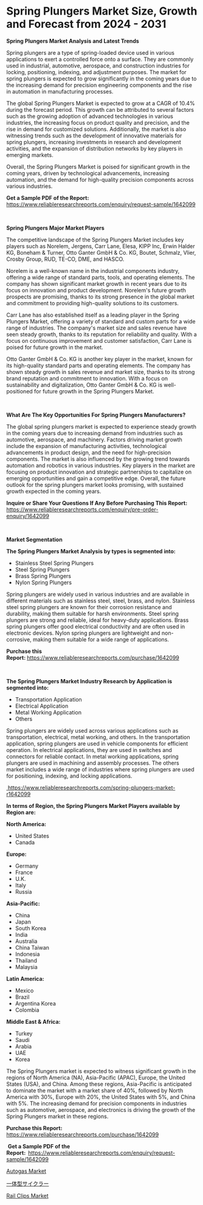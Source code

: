 <p><h1>Spring Plungers Market Size, Growth and Forecast from 2024 - 2031</h1></p><p><strong>Spring Plungers Market Analysis and Latest Trends</strong></p>
<p><p>Spring plungers are a type of spring-loaded device used in various applications to exert a controlled force onto a surface. They are commonly used in industrial, automotive, aerospace, and construction industries for locking, positioning, indexing, and adjustment purposes. The market for spring plungers is expected to grow significantly in the coming years due to the increasing demand for precision engineering components and the rise in automation in manufacturing processes. </p><p>The global Spring Plungers Market is expected to grow at a CAGR of 10.4% during the forecast period. This growth can be attributed to several factors such as the growing adoption of advanced technologies in various industries, the increasing focus on product quality and precision, and the rise in demand for customized solutions. Additionally, the market is also witnessing trends such as the development of innovative materials for spring plungers, increasing investments in research and development activities, and the expansion of distribution networks by key players in emerging markets.</p><p>Overall, the Spring Plungers Market is poised for significant growth in the coming years, driven by technological advancements, increasing automation, and the demand for high-quality precision components across various industries.</p></p>
<p><strong>Get a Sample PDF of the Report:&nbsp;</strong> <a href="https://www.reliableresearchreports.com/enquiry/request-sample/1642099">https://www.reliableresearchreports.com/enquiry/request-sample/1642099</a></p>
<p>&nbsp;</p>
<p><strong>Spring Plungers Major Market Players</strong></p>
<p><p>The competitive landscape of the Spring Plungers Market includes key players such as Norelem, Jergens, Carr Lane, Elesa, KIPP Inc, Erwin Halder KG, Boneham & Turner, Otto Ganter GmbH & Co. KG, Boutet, Schmalz, Vlier, Crosby Group, RUD, TE-CO, DME, and HASCO. </p><p>Norelem is a well-known name in the industrial components industry, offering a wide range of standard parts, tools, and operating elements. The company has shown significant market growth in recent years due to its focus on innovation and product development. Norelem's future growth prospects are promising, thanks to its strong presence in the global market and commitment to providing high-quality solutions to its customers.</p><p>Carr Lane has also established itself as a leading player in the Spring Plungers Market, offering a variety of standard and custom parts for a wide range of industries. The company's market size and sales revenue have seen steady growth, thanks to its reputation for reliability and quality. With a focus on continuous improvement and customer satisfaction, Carr Lane is poised for future growth in the market.</p><p>Otto Ganter GmbH & Co. KG is another key player in the market, known for its high-quality standard parts and operating elements. The company has shown steady growth in sales revenue and market size, thanks to its strong brand reputation and commitment to innovation. With a focus on sustainability and digitalization, Otto Ganter GmbH & Co. KG is well-positioned for future growth in the Spring Plungers Market.</p></p>
<p>&nbsp;</p>
<p><strong>What Are The Key Opportunities For Spring Plungers Manufacturers?</strong></p>
<p><p>The global spring plungers market is expected to experience steady growth in the coming years due to increasing demand from industries such as automotive, aerospace, and machinery. Factors driving market growth include the expansion of manufacturing activities, technological advancements in product design, and the need for high-precision components. The market is also influenced by the growing trend towards automation and robotics in various industries. Key players in the market are focusing on product innovation and strategic partnerships to capitalize on emerging opportunities and gain a competitive edge. Overall, the future outlook for the spring plungers market looks promising, with sustained growth expected in the coming years.</p></p>
<p><strong>Inquire or Share Your Questions If Any Before Purchasing This Report:</strong> <a href="https://www.reliableresearchreports.com/enquiry/pre-order-enquiry/1642099">https://www.reliableresearchreports.com/enquiry/pre-order-enquiry/1642099</a></p>
<p>&nbsp;</p>
<p><strong>Market Segmentation</strong></p>
<p><strong>The Spring Plungers Market Analysis by types is segmented into:</strong></p>
<p><ul><li>Stainless Steel Spring Plungers</li><li>Steel Spring Plungers</li><li>Brass Spring Plungers</li><li>Nylon Spring Plungers</li></ul></p>
<p><p>Spring plungers are widely used in various industries and are available in different materials such as stainless steel, steel, brass, and nylon. Stainless steel spring plungers are known for their corrosion resistance and durability, making them suitable for harsh environments. Steel spring plungers are strong and reliable, ideal for heavy-duty applications. Brass spring plungers offer good electrical conductivity and are often used in electronic devices. Nylon spring plungers are lightweight and non-corrosive, making them suitable for a wide range of applications.</p></p>
<p><strong>Purchase this Report:&nbsp;</strong><a href="https://www.reliableresearchreports.com/purchase/1642099">https://www.reliableresearchreports.com/purchase/1642099</a></p>
<p>&nbsp;</p>
<p><strong>The Spring Plungers Market Industry Research by Application is segmented into:</strong></p>
<p><ul><li>Transportation Application</li><li>Electrical Application</li><li>Metal Working Application</li><li>Others</li></ul></p>
<p><p>Spring plungers are widely used across various applications such as transportation, electrical, metal working, and others. In the transportation application, spring plungers are used in vehicle components for efficient operation. In electrical applications, they are used in switches and connectors for reliable contact. In metal working applications, spring plungers are used in machining and assembly processes. The others market includes a wide range of industries where spring plungers are used for positioning, indexing, and locking applications.</p></p>
<p><a href="https://www.reliableresearchreports.com/spring-plungers-market-r1642099">&nbsp;https://www.reliableresearchreports.com/spring-plungers-market-r1642099</a></p>
<p><strong>In terms of Region, the Spring Plungers Market Players available by Region are:</strong></p>
<p>
    <p> <strong> North America: </strong>
        <ul>
            <li>United States</li>
            <li>Canada</li>
        </ul>
        </p> 
    <p> <strong> Europe: </strong>
        <ul>
            <li>Germany</li>
            <li>France</li>
            <li>U.K.</li>
            <li>Italy</li>
            <li>Russia</li>
        </ul>
        </p> 
    <p> <strong> Asia-Pacific: </strong>
        <ul>
            <li>China</li>
            <li>Japan</li>
            <li>South Korea</li>
            <li>India</li>
            <li>Australia</li>
            <li>China Taiwan</li>
            <li>Indonesia</li>
            <li>Thailand</li>
            <li>Malaysia</li>
        </ul>
        </p> 
    <p> <strong> Latin America: </strong>
        <ul>
            <li>Mexico</li>
            <li>Brazil</li>
            <li>Argentina Korea</li>
            <li>Colombia</li>
        </ul>
        </p> 
    <p> <strong> Middle East & Africa: </strong>
        <ul>
            <li>Turkey</li>
            <li>Saudi</li>
            <li>Arabia</li>
            <li>UAE</li>
            <li>Korea</li>
        </ul>
    </p>
    </p>
<p><p>The Spring Plungers market is expected to witness significant growth in the regions of North America (NA), Asia-Pacific (APAC), Europe, the United States (USA), and China. Among these regions, Asia-Pacific is anticipated to dominate the market with a market share of 40%, followed by North America with 30%, Europe with 20%, the United States with 5%, and China with 5%. The increasing demand for precision components in industries such as automotive, aerospace, and electronics is driving the growth of the Spring Plungers market in these regions.</p></p>
<p><strong>Purchase this Report: </strong><a href="https://www.reliableresearchreports.com/purchase/1642099">https://www.reliableresearchreports.com/purchase/1642099</a></p>
<p>&nbsp;<strong>Get a Sample PDF of the Report:&nbsp;&nbsp;</strong><a href="https://www.reliableresearchreports.com/enquiry/request-sample/1642099">https://www.reliableresearchreports.com/enquiry/request-sample/1642099</a></p>
<p><strong></strong></p>
<p><p><a href="https://issuu.com/reportprime-2/docs/autogas-market-size-2030.pptx">Autogas Market</a></p><p><a href="https://github.com/nemesis2824/Market-Research-Report-List-1/blob/main/932915337219.md">一体型サイクラー</a></p><p><a href="https://issuu.com/reportprime-2/docs/rail-clips-market-size-2030.pptx">Rail Clips Market</a></p></p>
